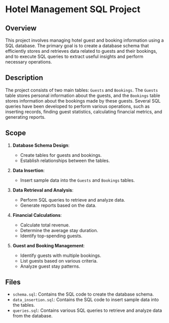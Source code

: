 # Hotel Management SQL Project

## Overview
This project involves managing hotel guest and booking information using a SQL database. The primary goal is to create a database schema that efficiently stores and retrieves data related to guests and their bookings, and to execute SQL queries to extract useful insights and perform necessary operations.

## Description
The project consists of two main tables: `Guests` and `Bookings`. The `Guests` table stores personal information about the guests, and the `Bookings` table stores information about the bookings made by these guests. Several SQL queries have been developed to perform various operations, such as inserting records, finding guest statistics, calculating financial metrics, and generating reports.

## Scope
1. **Database Schema Design**:
   - Create tables for guests and bookings.
   - Establish relationships between the tables.

2. **Data Insertion**:
   - Insert sample data into the `Guests` and `Bookings` tables.

3. **Data Retrieval and Analysis**:
   - Perform SQL queries to retrieve and analyze data.
   - Generate reports based on the data.

4. **Financial Calculations**:
   - Calculate total revenue.
   - Determine the average stay duration.
   - Identify top-spending guests.

5. **Guest and Booking Management**:
   - Identify guests with multiple bookings.
   - List guests based on various criteria.
   - Analyze guest stay patterns.

## Files
- `schema.sql`: Contains the SQL code to create the database schema.
- `data_insertion.sql`: Contains the SQL code to insert sample data into the tables.
- `queries.sql`: Contains various SQL queries to retrieve and analyze data from the database.

